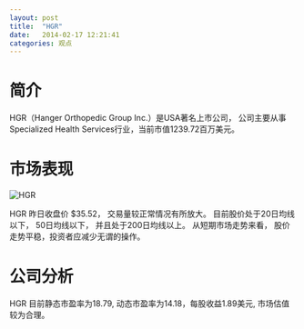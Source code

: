 ```yaml
---
layout: post
title:  "HGR"
date:   2014-02-17 12:21:41
categories: 观点
---
```


# 简介
HGR（Hanger Orthopedic Group Inc.）是USA著名上市公司，
公司主要从事Specialized Health Services行业，当前市值1239.72百万美元。

# 市场表现

![HGR](http://finviz.com/chart.ashx?t=HGR&ty=c&ta=1&p=d&s=l)

HGR 昨日收盘价 $35.52，
交易量较正常情况有所放大。
目前股价处于20日均线以下，
50日均线以下，
并且处于200日均线以上。
从短期市场走势来看，
股价走势平稳，投资者应减少无谓的操作。

# 公司分析
HGR 目前静态市盈率为18.79, 动态市盈率为14.18，每股收益1.89美元,
市场估值较为合理。
